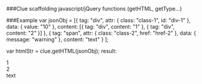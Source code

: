 ###Clue
scaffolding javascript/jQuery functions  (getHTML, getType...)

###Example
var jsonObj = [{ tag: "div", 
                 attr: { class: "class-1", id: "div-1" }, 
                 data: { value: "10" }, 
                 content: [{ tag: "div", content: "1" }, { tag: "div", content: "2" }] },
               { tag: "span", attr: { class: "class-2", href: "href-2" }, data: { message: "warning" }, content: "text" }
              ];
 
var htmlStr = clue.getHTML(jsonObj);
result: <div class='class-1' id='href-1' data-value='10'>
             <div>1</div>
             <div>2</div>
        </div>
        <span class='class-2' href='href-2' data-message='warning'>text</span>
